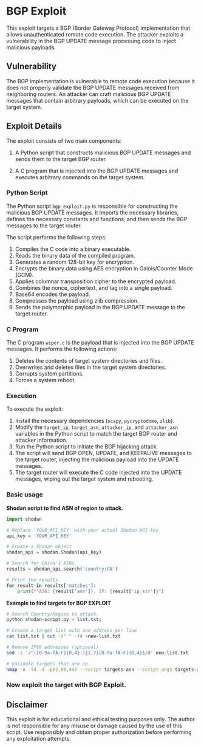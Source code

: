 # BGP Exploit

This exploit targets a BGP (Border Gateway Protocol) implementation that allows unauthenticated remote code execution. The attacker exploits a vulnerability in the BGP UPDATE message processing code to inject malicious payloads.

## Vulnerability

The BGP implementation is vulnerable to remote code execution because it does not properly validate the BGP UPDATE messages received from neighboring routers. An attacker can craft malicious BGP UPDATE messages that contain arbitrary payloads, which can be executed on the target system.

## Exploit Details

The exploit consists of two main components:

1. A Python script that constructs malicious BGP UPDATE messages and sends them to the target BGP router.

2. A C program that is injected into the BGP UPDATE messages and executes arbitrary commands on the target system.

### Python Script

The Python script `bgp_exploit.py` is responsible for constructing the malicious BGP UPDATE messages. It imports the necessary libraries, defines the necessary constants and functions, and then sends the BGP messages to the target router.

The script performs the following steps:

1. Compiles the C code into a binary executable.
2. Reads the binary data of the compiled program.
3. Generates a random 128-bit key for encryption.
4. Encrypts the binary data using AES encryption in Galois/Counter Mode (GCM).
5. Applies columnar transposition cipher to the encrypted payload.
6. Combines the nonce, ciphertext, and tag into a single payload.
7. Base64 encodes the payload.
8. Compresses the payload using zlib compression.
9. Sends the polymorphic payload in the BGP UPDATE message to the target router.

### C Program

The C program `wiper.c` is the payload that is injected into the BGP UPDATE messages. It performs the following actions:

1. Deletes the contents of target system directories and files.
2. Overwrites and deletes files in the target system directories.
3. Corrupts system partitions.
4. Forces a system reboot.

### Execution

To execute the exploit:

1. Install the necessary dependencies (`scapy`, `pycryptodome`, `zlib`).
2. Modify the `target_ip`, `target_asn`, `attacker_ip`, and `attacker_asn` variables in the Python script to match the target BGP router and attacker information.
3. Run the Python script to initiate the BGP hijacking attack.
4. The script will send BGP OPEN, UPDATE, and KEEPALIVE messages to the target router, injecting the malicious payload into the UPDATE messages.
5. The target router will execute the C code injected into the UPDATE messages, wiping out the target system and rebooting.

### Basic usage

__**Shodan** script to find ASN of region to attack.__

```py
import shodan

# Replace 'YOUR_API_KEY' with your actual Shodan API key
api_key = 'YOUR_API_KEY'

# Create a Shodan object
shodan_api = shodan.Shodan(api_key)

# Search for China's ASNs
results = shodan_api.search('country:CN')

# Print the results
for result in results['matches']:
    print(f"ASN: {result['asn']}, IP: {result['ip_str']}")
```

__Example to find targets for **BGP EXPLOIT**__

```sh
# Search Country/Region to attack.
python shodan-script.py > list.txt;

# Create a target list with one address per line
cat list.txt | cut -d" " -f4 >new-list.txt

# Remove IPV6 addresses (optional)
sed -i '/^([0-9a-fA-F]{0,4}:){1,7}[0-9a-fA-F]{0,4}$/d' new-list.txt

# Validate targets that are up.
nmap -A -T4 -4 -p22,80,443 --script targets-asn --script-args targets-asn.asn=65000-65535 --webxml -oX region_X_is_vuln.xml -iL new-list.txt
```

### Now exploit the target with BGP Exploit.

## Disclaimer

This exploit is for educational and ethical testing purposes only. The author is not responsible for any misuse or damage caused by the use of this script. Use responsibly and obtain proper authorization before performing any exploitation attempts.
